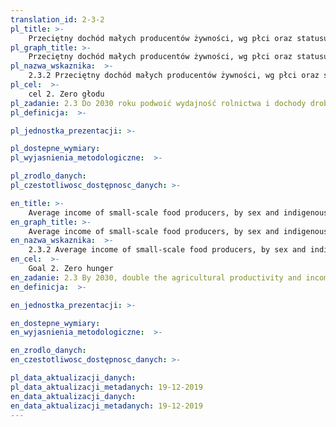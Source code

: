 ```yaml
---
translation_id: 2-3-2
pl_title: >-
    Przeciętny dochód małych producentów żywności, wg płci oraz statusu pochodzenia
pl_graph_title: >-
    Przeciętny dochód małych producentów żywności, wg płci oraz statusu pochodzenia
pl_nazwa_wskaznika:  >-
    2.3.2 Przeciętny dochód małych producentów żywności, wg płci oraz statusu pochodzenia
pl_cel:  >-
    cel 2. Zero głodu
pl_zadanie: 2.3 Do 2030 roku podwoić wydajność rolnictwa i dochody drobnych producentów żywności, w szczególności kobiet, ludności rdzennej, rodzinnych gospodarstw rolnych, pasterzy i rybaków, m.in. poprzez bezpieczny i równy dostęp do ziemi oraz innych zasobów i czynników produkcji, dostęp do wiedzy, usług finansowych i rynków oraz możliwości zwiększenia wartości dodanej i zatrudnienia poza sektorem rolniczym
pl_definicja:  >-

pl_jednostka_prezentacji: >-

pl_dostepne_wymiary:
pl_wyjasnienia_metodologiczne:  >-

pl_zrodlo_danych:
pl_czestotliwosc_dostępnosc_danych: >-

en_title: >-
    Average income of small-scale food producers, by sex and indigenous status
en_graph_title: >-
    Average income of small-scale food producers, by sex and indigenous status
en_nazwa_wskaznika:  >-
    2.3.2 Average income of small-scale food producers, by sex and indigenous status
en_cel:  >-
    Goal 2. Zero hunger
en_zadanie: 2.3 By 2030, double the agricultural productivity and incomes of small-scale food producers, in particular women, indigenous peoples, family farmers, pastoralists and fishers, including through secure and equal access to land, other productive resources and inputs, knowledge, financial services, markets and opportunities for value addition and non-farm employment
en_definicja:  >-

en_jednostka_prezentacji: >-

en_dostepne_wymiary:
en_wyjasnienia_metodologiczne:  >-

en_zrodlo_danych:
en_czestotliwosc_dostępnosc_danych: >-

pl_data_aktualizacji_danych:
pl_data_aktualizacji_metadanych: 19-12-2019
en_data_aktualizacji_danych:
en_data_aktualizacji_metadanych: 19-12-2019   
---
```

